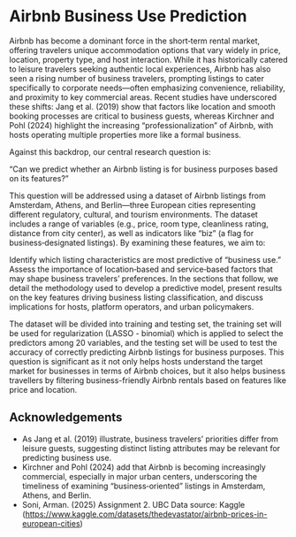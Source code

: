 # Airbnb Business Use Prediction

Airbnb has become a dominant force in the short‐term rental market, offering travelers unique accommodation options that vary widely in price, location, property type, and host interaction. While it has historically catered to leisure travelers seeking authentic local experiences, Airbnb has also seen a rising number of business travelers, prompting listings to cater specifically to corporate needs—often emphasizing convenience, reliability, and proximity to key commercial areas. Recent studies have underscored these shifts: Jang et al. (2019) show that factors like location and smooth booking processes are critical to business guests, whereas Kirchner and Pohl (2024) highlight the increasing “professionalization” of Airbnb, with hosts operating multiple properties more like a formal business.

Against this backdrop, our central research question is:

“Can we predict whether an Airbnb listing is for business purposes based on its features?”

This question will be addressed using a dataset of Airbnb listings from Amsterdam, Athens, and Berlin—three European cities representing different regulatory, cultural, and tourism environments. The dataset includes a range of variables (e.g., price, room type, cleanliness rating, distance from city center), as well as indicators like “biz” (a flag for business‐designated listings). By examining these features, we aim to:

Identify which listing characteristics are most predictive of “business use.”
Assess the importance of location‐based and service‐based factors that may shape business travelers’ preferences.
In the sections that follow, we detail the methodology used to develop a predictive model, present results on the key features driving business listing classification, and discuss implications for hosts, platform operators, and urban policymakers.

The dataset will be divided into training and testing set, the training set will be used for regularization (LASSO - binomial) which is applied to select the predictors among 20 variables, and the testing set will be used to test the accuracy of correctly predicting Airbnb listings for business purposes. This question is significant as it not only helps hosts understand the target market for businesses in terms of Airbnb choices, but it also helps business travellers by filtering business-friendly Airbnb rentals based on features like price and location.

## Acknowledgements
- As Jang et al. (2019) illustrate, business travelers’ priorities differ from leisure guests, suggesting distinct listing attributes may be relevant for predicting business use.
- Kirchner and Pohl (2024) add that Airbnb is becoming increasingly commercial, especially in major urban centers, underscoring the timeliness of examining “business‐oriented” listings in Amsterdam, Athens, and Berlin.
- Soni, Arman. (2025) Assignment 2. UBC
Data source: Kaggle (https://www.kaggle.com/datasets/thedevastator/airbnb-prices-in-european-cities)

